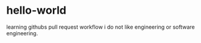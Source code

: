 # hello-world
learning githubs pull request workflow
i do not like engineering or software engineering.
